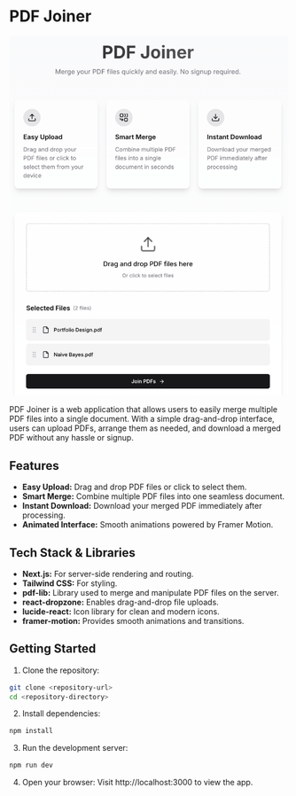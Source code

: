 # PDF Joiner

![A screenshot of the web application](./assets/appScreenshot.png)

PDF Joiner is a web application that allows users to easily merge multiple PDF files into a single document. With a simple drag-and-drop interface, users can upload PDFs, arrange them as needed, and download a merged PDF without any hassle or signup.

## Features

- **Easy Upload:** Drag and drop PDF files or click to select them.
- **Smart Merge:** Combine multiple PDF files into one seamless document.
- **Instant Download:** Download your merged PDF immediately after processing.
- **Animated Interface:** Smooth animations powered by Framer Motion.

## Tech Stack & Libraries

- **Next.js:** For server-side rendering and routing.
- **Tailwind CSS:** For styling.
- **pdf-lib:** Library used to merge and manipulate PDF files on the server.
- **react-dropzone:** Enables drag-and-drop file uploads.
- **lucide-react:** Icon library for clean and modern icons.
- **framer-motion:** Provides smooth animations and transitions.

## Getting Started

1. Clone the repository:

```bash
git clone <repository-url>
cd <repository-directory>
```

2. Install dependencies:

```bash
npm install
```

3. Run the development server:

```bash
npm run dev
```

4. Open your browser:
   Visit http://localhost:3000 to view the app.
